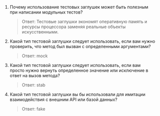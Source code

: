 1. Почему использование тестовых заглушек может быть полезным при написании модульных тестов?
    >Ответ: Тестовые заглушки экономят оперативную память и ресурсы процессора заменяя реальные объекты искусственными.
2. Какой тип тестовой заглушки следует использовать, если вам нужно проверить, что метод был вызван с определенными аргументами?
    >Ответ: mock
3. Какой тип тестовой заглушки следует использовать, если вам просто нужно вернуть определенное значение или исключение
в ответ на вызов метода?
    >Ответ: stab
4. Какой тип тестовой заглушки вы бы использовали для имитации взаимодействия с внешним API или базой данных?
    >Ответ: fake
